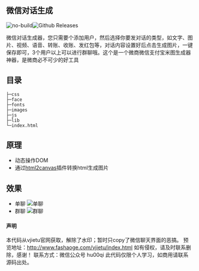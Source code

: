 ## 微信对话生成
![no-build](https://img.shields.io/vso/build/larsbrinkhoff/953a34b9-5966-4923-a48a-c41874cfb5f5/1.svg)![Github Releases](https://img.shields.io/github/downloads/atom/atom/latest/total.svg)

微信对话生成器，您只需要个添加用户，然后选择你要发对话的类型，如文字、图片、视频、语音、转账、收账、发红包等，对话内容设置好后点击生成图片，一键保存即可，3个用户以上可以进行群聊哦。这个是一个微商微信支付宝米图生成器神器，是微商必不可少的好工具
## 目录
    ├─css
    ├─face
    ├─fonts
    ├─images
    ├─js
    ├─lib
    └─index.html
## 原理
- 动态操作DOM
- 通过[html2canvas](https://github.com/niklasvh/html2canvas)插件转换html生成图片
## 效果
- 单聊
![单聊](https://github.com/hu-qi/vjietu-justChat/blob/master/sreenshoots/liveShare.gif)
- 群聊
![群聊](https://github.com/hu-qi/vjietu-justChat/blob/master/sreenshoots/liveShare1.gif)
#### 声明
本代码从vjietu官网获取，解除了水印；暂时只copy了微信聊天界面的恶搞。
预览地址：http://www.fashaoge.com/vjietu/index.html
如有侵权，请及时联系删除，感谢！
联系方式：微信公众号 hu00qi
此代码仅限个人学习，如商用请联系源码出处。

